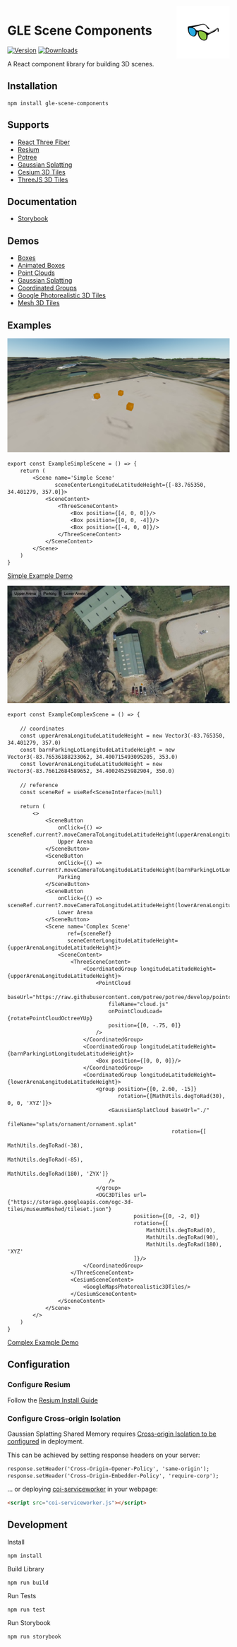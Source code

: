 <a href="/">
    <img alt="logo" src="public/images/logo-flipped.png" align="right" width="120" height="120"/>
</a>

# GLE Scene Components
[![Version](https://img.shields.io/npm/v/gle-scene-components?style=flat&colorA=000000&colorB=000000)](https://www.npmjs.com/package/gle-scene-components)
[![Downloads](https://img.shields.io/npm/dt/gle-scene-components.svg?style=flat&colorA=000000&colorB=000000)](https://www.npmjs.com/package/gle-scene-components)

A React component library for building 3D scenes.

## Installation
```shell
npm install gle-scene-components
```

## Supports
- [React Three Fiber](https://github.com/pmndrs/react-three-fiber)
- [Resium](https://github.com/reearth/resium)
- [Potree](https://github.com/guyettinger/gle-potree)
- [Gaussian Splatting](https://github.com/guyettinger/gle-gaussian-splat-3d)
- [Cesium 3D Tiles](https://cesium.com/blog/2023/10/26/photorealistic-3d-tiles-in-cesium-ion/)
- [ThreeJS 3D Tiles](https://github.com/ebeaufay/threedtiles)

## Documentation
- [Storybook](https://guyettinger.github.io/gle-scene-components/)

## Demos
- [Boxes](https://gle-scene-components.vercel.app/?path=/story/gle-scene-components-scene--boxes)
- [Animated Boxes](https://gle-scene-components.vercel.app/?path=/story/gle-scene-components-scene--animated-boxes)
- [Point Clouds](https://gle-scene-components.vercel.app/?path=/story/gle-scene-components-scene--point-clouds)
- [Gaussian Splatting](https://gle-scene-components.vercel.app/?path=/story/gle-scene-components-scene--gaussian-splat-clouds)
- [Coordinated Groups](https://gle-scene-components.vercel.app/?path=/story/gle-scene-components-scene--coordinated-groups)
- [Google Photorealistic 3D Tiles](https://gle-scene-components.vercel.app/?path=/story/gle-scene-components-scene--google-tiles)
- [Mesh 3D Tiles](https://gle-scene-components.vercel.app/?path=/story/gle-scene-components-scene--three-d-tiles)

## Examples

![example-simple-scene.png](public%2Fimages%2Fexample-simple-scene.png)
```tsx
export const ExampleSimpleScene = () => {
    return (
        <Scene name='Simple Scene'
               sceneCenterLongitudeLatitudeHeight={[-83.765350, 34.401279, 357.0]}>
            <SceneContent>
                <ThreeSceneContent>
                    <Box position={[4, 0, 0]}/>
                    <Box position={[0, 0, -4]}/>
                    <Box position={[-4, 0, 0]}/>
                </ThreeSceneContent>
            </SceneContent>
        </Scene>
    )
}
```
[Simple Example Demo](https://gle-scene-components.vercel.app/?path=/story/gle-scene-components-scene--boxes)


![example-complex-scene.png](public%2Fimages%2Fexample-complex-scene.png)
```tsx
export const ExampleComplexScene = () => {
    
    // coordinates
    const upperArenaLongitudeLatitudeHeight = new Vector3(-83.765350, 34.401279, 357.0)
    const barnParkingLotLongitudeLatitudeHeight = new Vector3(-83.76536188233062, 34.400715493095205, 353.0)
    const lowerArenaLongitudeLatitudeHeight = new Vector3(-83.76612684589652, 34.40024525982904, 350.0)

    // reference
    const sceneRef = useRef<SceneInterface>(null)
    
    return (
        <>
            <SceneButton
                onClick={() => sceneRef.current?.moveCameraToLongitudeLatitudeHeight(upperArenaLongitudeLatitudeHeight)}>
                Upper Arena
            </SceneButton>
            <SceneButton
                onClick={() => sceneRef.current?.moveCameraToLongitudeLatitudeHeight(barnParkingLotLongitudeLatitudeHeight)}>
                Parking
            </SceneButton>
            <SceneButton
                onClick={() => sceneRef.current?.moveCameraToLongitudeLatitudeHeight(lowerArenaLongitudeLatitudeHeight)}>
                Lower Arena
            </SceneButton>
            <Scene name='Complex Scene'
                   ref={sceneRef}
                   sceneCenterLongitudeLatitudeHeight={upperArenaLongitudeLatitudeHeight}>
                <SceneContent>
                    <ThreeSceneContent>
                        <CoordinatedGroup longitudeLatitudeHeight={upperArenaLongitudeLatitudeHeight}>
                            <PointCloud
                                baseUrl="https://raw.githubusercontent.com/potree/potree/develop/pointclouds/lion_takanawa/"
                                fileName="cloud.js"
                                onPointCloudLoad={rotatePointCloudOctreeYUp}
                                position={[0, -.75, 0]}
                            />
                        </CoordinatedGroup>
                        <CoordinatedGroup longitudeLatitudeHeight={barnParkingLotLongitudeLatitudeHeight}>
                            <Box position={[0, 0, 0]}/>
                        </CoordinatedGroup>
                        <CoordinatedGroup longitudeLatitudeHeight={lowerArenaLongitudeLatitudeHeight}>
                            <group position={[0, 2.60, -15]}
                                   rotation={[MathUtils.degToRad(30), 0, 0, 'XYZ']}>
                                <GaussianSplatCloud baseUrl="./"
                                                    fileName="splats/ornament/ornament.splat"
                                                    rotation={[
                                                        MathUtils.degToRad(-38),
                                                        MathUtils.degToRad(-85),
                                                        MathUtils.degToRad(180), 'ZYX']}
                                />
                            </group>
                            <OGC3DTiles url={"https://storage.googleapis.com/ogc-3d-tiles/museumMeshed/tileset.json"}
                                        position={[0, -2, 0]}
                                        rotation={[
                                            MathUtils.degToRad(0),
                                            MathUtils.degToRad(90),
                                            MathUtils.degToRad(180), 'XYZ'
                                        ]}/>
                        </CoordinatedGroup>
                    </ThreeSceneContent>
                    <CesiumSceneContent>
                        <GoogleMapsPhotorealistic3DTiles/>
                    </CesiumSceneContent>
                </SceneContent>
            </Scene>
        </>
    )
}
```
[Complex Example Demo](https://gle-scene-components.vercel.app/?path=/story/gle-scene-components-scene--everything)

## Configuration
### Configure Resium
Follow the [Resium Install Guide ](https://resium.reearth.io/installation)

### Configure Cross-origin Isolation
Gaussian Splatting Shared Memory requires [Cross-origin Isolation to be configured](https://web.dev/articles/coop-coep) in deployment.

This can be achieved by setting response headers on your server:
```
response.setHeader('Cross-Origin-Opener-Policy', 'same-origin');
response.setHeader('Cross-Origin-Embedder-Policy', 'require-corp');
```
... or deploying [coi-serviceworker](https://github.com/gzuidhof/coi-serviceworker) in your webpage:
```html
<script src="coi-serviceworker.js"></script>
```

## Development
Install
```
npm install
```
Build Library
```
npm run build
```
Run Tests
```
npm run test
```
Run Storybook
```
npm run storybook
```